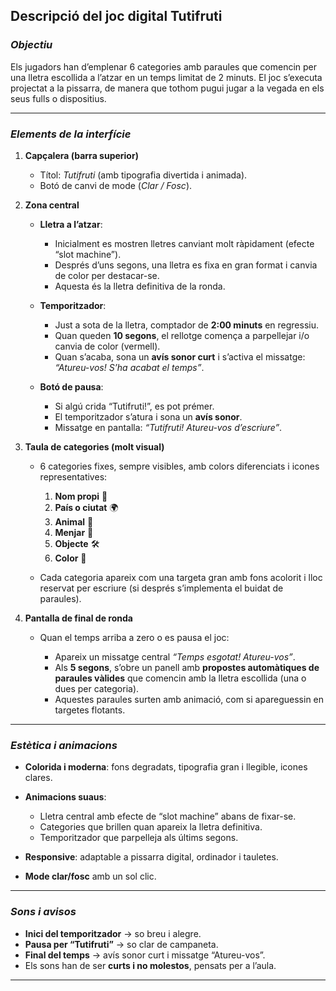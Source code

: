 ## **Descripció del joc digital Tutifruti**

### *Objectiu*

Els jugadors han d’emplenar 6 categories amb paraules que comencin per una lletra escollida a l’atzar en un temps limitat de 2 minuts. El joc s’executa projectat a la pissarra, de manera que tothom pugui jugar a la vegada en els seus fulls o dispositius.

---

### *Elements de la interfície*

1. **Capçalera (barra superior)**  
     
   * Títol: *Tutifruti* (amb tipografia divertida i animada).  
   * Botó de canvi de mode (*Clar / Fosc*).

   

2. **Zona central**  
     
   * **Lletra a l’atzar**:  
       
     * Inicialment es mostren lletres canviant molt ràpidament (efecte “slot machine”).  
     * Després d’uns segons, una lletra es fixa en gran format i canvia de color per destacar-se.  
     * Aquesta és la lletra definitiva de la ronda.

     

   * **Temporitzador**:  
       
     * Just a sota de la lletra, comptador de **2:00 minuts** en regressiu.  
     * Quan queden **10 segons**, el rellotge comença a parpellejar i/o canvia de color (vermell).  
     * Quan s’acaba, sona un **avís sonor curt** i s’activa el missatge: *“Atureu-vos\! S’ha acabat el temps”*.

     

   * **Botó de pausa**:  
       
     * Si algú crida “Tutifruti\!”, es pot prémer.  
     * El temporitzador s’atura i sona un **avís sonor**.  
     * Missatge en pantalla: *“Tutifruti\! Atureu-vos d’escriure”*.

   

3. **Taula de categories (molt visual)**  
     
   * 6 categories fixes, sempre visibles, amb colors diferenciats i icones representatives:  
       
     1. **Nom propi** 🧑  
     2. **País o ciutat** 🌍  
     3. **Animal** 🐾  
     4. **Menjar** 🍎  
     5. **Objecte** 🛠️  
     6. **Color** 🎨

     

   * Cada categoria apareix com una targeta gran amb fons acolorit i lloc reservat per escriure (si després s’implementa el buidat de paraules).

   

2. **Pantalla de final de ronda**  
     
   * Quan el temps arriba a zero o es pausa el joc:  
       
     * Apareix un missatge central *“Temps esgotat\! Atureu-vos”*.  
     * Als **5 segons**, s’obre un panell amb **propostes automàtiques de paraules vàlides** que comencin amb la lletra escollida (una o dues per categoria).  
     * Aquestes paraules surten amb animació, com si apareguessin en targetes flotants.

---

### *Estètica i animacions*

* **Colorida i moderna**: fons degradats, tipografia gran i llegible, icones clares.  
    
* **Animacions suaus**:  
    
  * Lletra central amb efecte de “slot machine” abans de fixar-se.  
  * Categories que brillen quan apareix la lletra definitiva.  
  * Temporitzador que parpelleja als últims segons.


* **Responsive**: adaptable a pissarra digital, ordinador i tauletes.  
    
* **Mode clar/fosc** amb un sol clic.

---

### *Sons i avisos*

* **Inici del temporitzador** → so breu i alegre.  
* **Pausa per “Tutifruti”** → so clar de campaneta.  
* **Final del temps** → avís sonor curt i missatge “Atureu-vos”.  
* Els sons han de ser **curts i no molestos**, pensats per a l’aula.

---

